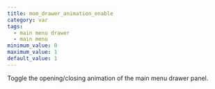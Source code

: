 ```yaml
---
title: mom_drawer_animation_enable
category: var
tags:
  - main menu drawer
  - main menu
minimum_value: 0
maximum_value: 1
default_value: 1
---
```


Toggle the opening/closing animation of the main menu drawer panel.
